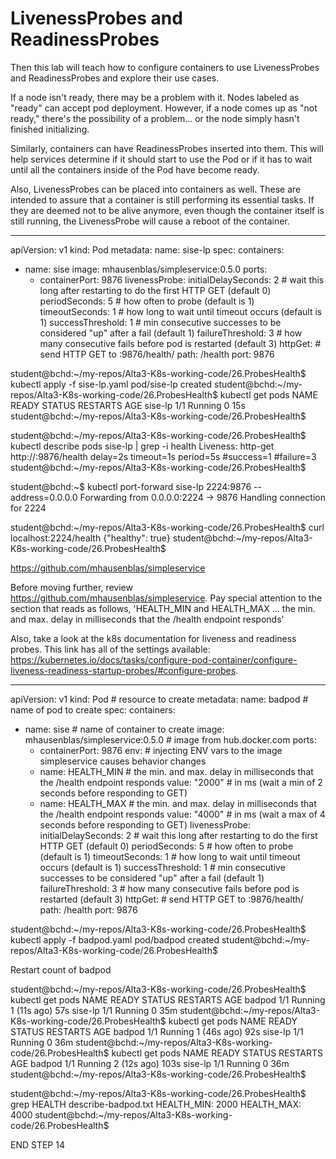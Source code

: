 # LivenessProbes and ReadinessProbes

Then this lab will teach how to configure containers to use LivenessProbes and ReadinessProbes and explore their use cases.

If a node isn't ready, there may be a problem with it. Nodes labeled as "ready" can accept pod deployment. However, if a node comes up as "not ready," there's the possibility of a problem... or the node simply hasn't finished initializing.

Similarly, containers can have ReadinessProbes inserted into them. This will help services determine if it should start to use the Pod or if it has to wait until all the containers inside of the Pod have become ready.

Also, LivenessProbes can be placed into containers as well. These are intended to assure that a container is still performing its essential tasks. If they are deemed not to be alive anymore, even though the container itself is still running, the LivenessProbe will cause a reboot of the container.


---
apiVersion: v1
kind: Pod
metadata:
  name: sise-lp
spec:
  containers:
  - name: sise
    image: mhausenblas/simpleservice:0.5.0
    ports:
    - containerPort: 9876
    livenessProbe:
      initialDelaySeconds: 2   # wait this long after restarting to do the first HTTP GET (default 0)
      periodSeconds: 5         # how often to probe (default is 1)
      timeoutSeconds: 1        # how long to wait until timeout occurs (default is 1)
      successThreshold: 1      # min consecutive successes to be considered "up" after a fail (default 1)
      failureThreshold: 3      # how many consecutive fails before pod is restarted (default 3)
      httpGet:                 # send HTTP GET to :9876/health/
        path: /health
        port: 9876

student@bchd:~/my-repos/Alta3-K8s-working-code/26.ProbesHealth$ kubectl apply -f sise-lp.yaml 
pod/sise-lp created
student@bchd:~/my-repos/Alta3-K8s-working-code/26.ProbesHealth$ kubectl get pods
NAME      READY   STATUS    RESTARTS   AGE
sise-lp   1/1     Running   0          15s
student@bchd:~/my-repos/Alta3-K8s-working-code/26.ProbesHealth$ 

student@bchd:~/my-repos/Alta3-K8s-working-code/26.ProbesHealth$ kubectl describe pods sise-lp | grep -i health
    Liveness:       http-get http://:9876/health delay=2s timeout=1s period=5s #success=1 #failure=3
student@bchd:~/my-repos/Alta3-K8s-working-code/26.ProbesHealth$ 

student@bchd:~$ kubectl port-forward sise-lp 2224:9876 --address=0.0.0.0
Forwarding from 0.0.0.0:2224 -> 9876
Handling connection for 2224

student@bchd:~/my-repos/Alta3-K8s-working-code/26.ProbesHealth$ curl localhost:2224/health
{"healthy": true}
student@bchd:~/my-repos/Alta3-K8s-working-code/26.ProbesHealth$ 

https://github.com/mhausenblas/simpleservice

Before moving further, review https://github.com/mhausenblas/simpleservice. Pay special attention to the section that reads as follows, 'HEALTH_MIN and HEALTH_MAX ... the min. and max. delay in milliseconds that the /health endpoint responds'


Also, take a look at the k8s documentation for liveness and readiness probes. This link has all of the settings available: https://kubernetes.io/docs/tasks/configure-pod-container/configure-liveness-readiness-startup-probes/#configure-probes.


---
apiVersion: v1
kind: Pod       # resource to create
metadata:
  name: badpod  # name of pod to create
spec:
  containers:
  - name: sise  # name of container to create
    image: mhausenblas/simpleservice:0.5.0   # image from hub.docker.com
    ports:
    - containerPort: 9876
    env:                # injecting ENV vars to the image simpleservice causes behavior changes
    - name: HEALTH_MIN  #  the min. and max. delay in milliseconds that the /health endpoint responds
      value: "2000"     # in ms (wait a min of 2 seconds before responding to GET)
    - name: HEALTH_MAX  #  the min. and max. delay in milliseconds that the /health endpoint responds
      value: "4000"     # in ms (wait a max of 4 seconds before responding to GET)
    livenessProbe:
      initialDelaySeconds: 2   # wait this long after restarting to do the first HTTP GET (default 0)
      periodSeconds: 5         # how often to probe (default is 1)
      timeoutSeconds: 1        # how long to wait until timeout occurs (default is 1)
      successThreshold: 1      # min consecutive successes to be considered "up" after a fail (default 1)
      failureThreshold: 3      # how many consecutive fails before pod is restarted (default 3)
      httpGet:                 # send HTTP GET to :9876/health/
        path: /health
        port: 9876

student@bchd:~/my-repos/Alta3-K8s-working-code/26.ProbesHealth$ kubectl apply -f badpod.yaml
pod/badpod created
student@bchd:~/my-repos/Alta3-K8s-working-code/26.ProbesHealth$ 

Restart count of badpod


student@bchd:~/my-repos/Alta3-K8s-working-code/26.ProbesHealth$ kubectl get pods
NAME      READY   STATUS    RESTARTS      AGE
badpod    1/1     Running   1 (11s ago)   57s
sise-lp   1/1     Running   0             35m
student@bchd:~/my-repos/Alta3-K8s-working-code/26.ProbesHealth$ kubectl get pods
NAME      READY   STATUS    RESTARTS      AGE
badpod    1/1     Running   1 (46s ago)   92s
sise-lp   1/1     Running   0             36m
student@bchd:~/my-repos/Alta3-K8s-working-code/26.ProbesHealth$ kubectl get pods
NAME      READY   STATUS    RESTARTS      AGE
badpod    1/1     Running   2 (12s ago)   103s
sise-lp   1/1     Running   0             36m
student@bchd:~/my-repos/Alta3-K8s-working-code/26.ProbesHealth$ 

student@bchd:~/my-repos/Alta3-K8s-working-code/26.ProbesHealth$ grep HEALTH describe-badpod.txt 
      HEALTH_MIN:  2000
      HEALTH_MAX:  4000
student@bchd:~/my-repos/Alta3-K8s-working-code/26.ProbesHealth$ 

END STEP 14

